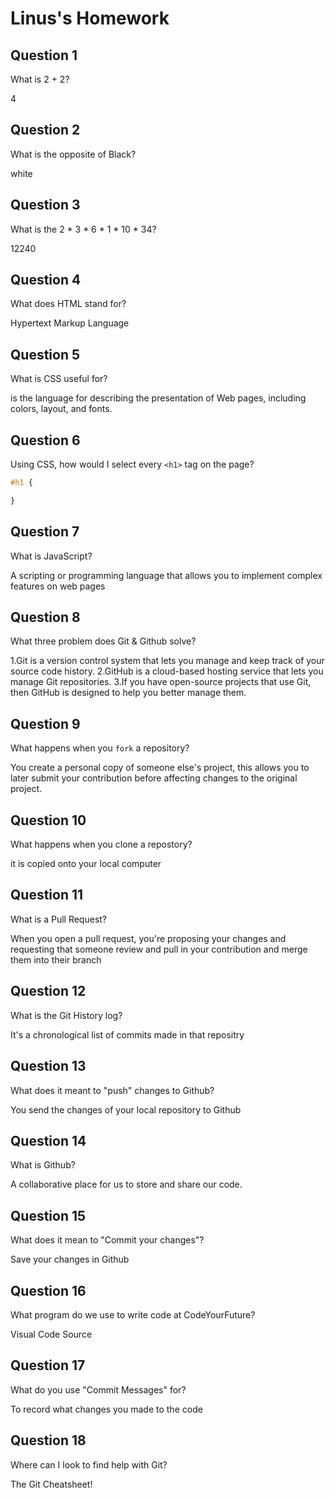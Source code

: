 # Linus's Homework

## Question 1

What is 2 + 2?

4

## Question 2

What is the opposite of Black?

white

## Question 3

What is the  2 * 3 * 6 * 1 * 10 * 34?

12240

## Question 4 

What does HTML stand for?

Hypertext Markup Language

## Question 5

What is CSS useful for?

is the language for describing the presentation of Web pages, including colors, layout, and fonts.

## Question 6

Using CSS, how would I select every `<h1>` tag on the page?

```css
#h1 {

}
```

## Question 7

What is JavaScript?

A scripting or programming language that allows you to implement complex features on web pages 

## Question 8

What three problem does Git & Github solve?

1.Git is a version control system that lets you manage and keep track of your source code history. 
2.GitHub is a cloud-based hosting service that lets you manage Git repositories. 
3.If you have open-source projects that use Git, then GitHub is designed to help you better manage them.

## Question 9

What happens when you `fork` a repository?

You create a personal copy of someone else's project, this allows you to later submit your contribution before affecting changes to the original project.

## Question 10 

What happens when you clone a repostory?

it is copied onto your local computer

## Question 11

What is a Pull Request?

When you open a pull request, you're proposing your changes and requesting that someone review and pull in your contribution and merge them into their branch

## Question 12

What is the Git History log?

It's a chronological list of commits made in that repositry

## Question 13

What does it meant to "push" changes to Github?

You send the changes of your local repository to Github

## Question 14

What is Github?

A collaborative place for us to store and share our code.

## Question 15

What does it mean to "Commit your changes"?

Save your changes in Github

## Question 16

What program do we use to write code at CodeYourFuture?

Visual Code Source

## Question 17

What do you use "Commit Messages" for?

To record what changes you made to the code

## Question 18

Where can I look to find help with Git?

The Git Cheatsheet!
